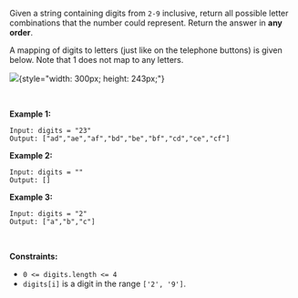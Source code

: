 Given a string containing digits from `2-9` inclusive, return all
possible letter combinations that the number could represent. Return the
answer in **any order**.

A mapping of digits to letters (just like on the telephone buttons) is
given below. Note that 1 does not map to any letters.

![](https://assets.leetcode.com/uploads/2022/03/15/1200px-telephone-keypad2svg.png){style="width: 300px; height: 243px;"}

 

**Example 1:**

    Input: digits = "23"
    Output: ["ad","ae","af","bd","be","bf","cd","ce","cf"]

**Example 2:**

    Input: digits = ""
    Output: []

**Example 3:**

    Input: digits = "2"
    Output: ["a","b","c"]

 

**Constraints:**

-   `0 <= digits.length <= 4`
-   `digits[i]` is a digit in the range `['2', '9']`.

